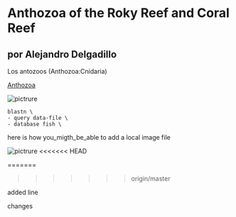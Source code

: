 # Anthozoa of the Roky Reef and Coral Reef 
por Alejandro Delgadillo
---

Los antozoos (Anthozoa:Cnidaria)

[Anthozoa](http://naturalista.conabio.gob.mx/taxa/47533-Anthozoa)

![pictrure](http://anthozoa.info/Photos/Welcome/Anthozoans.jpg)

```
blastn \
- query data-file \
- database fish \ 
```

here is how you_migth_be_able to add a local image file

![pictrure](./img/images.jpeg/)
<<<<<<< HEAD

=======
>>>>>>> origin/master

added line

changes 

